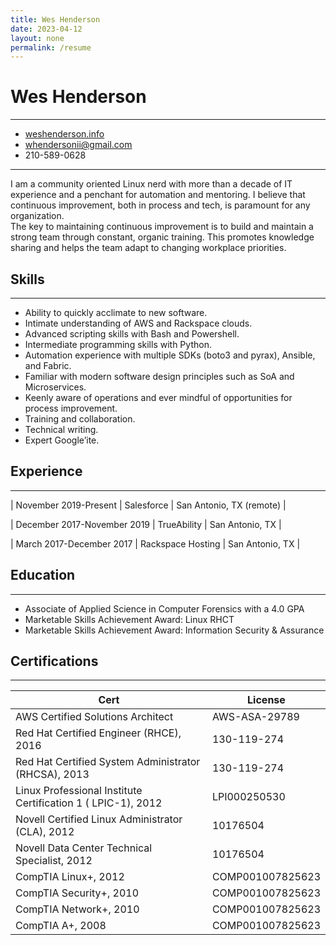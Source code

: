 ```yaml
---
title: Wes Henderson
date: 2023-04-12
layout: none
permalink: /resume
---
```


Wes Henderson
===

---
* [weshenderson.info](https://weshenderson.info)
* [whendersonii@gmail.com](mailto:whendersonii@gmail.com)
* 210-589-0628

---

I am a community oriented Linux nerd with more than a decade of IT experience and a penchant for automation and mentoring. I believe that continuous improvement, both in process and tech, is paramount for any organization.<br>The key to maintaining continuous improvement is to build and maintain a strong team through constant, organic training. This promotes knowledge sharing and helps the team adapt to changing workplace priorities.


Skills
---
---

* Ability to quickly acclimate to new software.
* Intimate understanding of AWS and Rackspace clouds.
* Advanced scripting skills with Bash and Powershell.
* Intermediate programming skills with Python.
* Automation experience with multiple SDKs (boto3 and pyrax), Ansible, and Fabric.
* Familiar with modern software design principles such as SoA and Microservices.
* Keenly aware of operations and ever mindful of opportunities for process improvement.
* Training and collaboration.
* Technical writing.
* Expert Google’ite.

Experience
---
---

| November 2019-Present       | Salesforce        | San Antonio, TX (remote) |

| December 2017-November 2019 | TrueAbility       | San Antonio, TX          |

| March 2017-December 2017    | Rackspace Hosting | San Antonio, TX          |



Education
---
---

* Associate of Applied Science in Computer Forensics with a 4.0 GPA
* Marketable Skills Achievement Award: Linux RHCT
* Marketable Skills Achievement Award: Information Security & Assurance

Certifications
---
---

|Cert                                                         | License          |
|-------------------------------------------------------------|------------------|
|AWS Certified Solutions Architect                            | AWS-ASA-29789    |
|Red Hat Certified Engineer (RHCE), 2016                      | 130-119-274      |
|Red Hat Certified System Administrator (RHCSA), 2013         | 130-119-274      |
|Linux Professional Institute Certification 1 ( LPIC-1), 2012 | LPI000250530     |
|Novell Certified Linux Administrator (CLA), 2012             | 10176504         |
|Novell Data Center Technical Specialist, 2012                | 10176504         |
|CompTIA Linux+, 2012                                         | COMP001007825623 |
|CompTIA Security+, 2010                                      | COMP001007825623 |
|CompTIA Network+, 2010                                       | COMP001007825623 |
|CompTIA A+, 2008                                             | COMP001007825623 |
